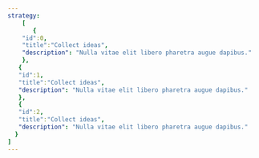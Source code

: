 ```yaml
---
strategy:
    [
       {
    "id":0,
    "title":"Collect ideas",
    "description": "Nulla vitae elit libero pharetra augue dapibus."
    },
   {
   "id":1,
   "title":"Collect ideas",
   "description": "Nulla vitae elit libero pharetra augue dapibus."
   },
   {
   "id":2,
   "title":"Collect ideas",
   "description": "Nulla vitae elit libero pharetra augue dapibus."
  }
]
---
```

